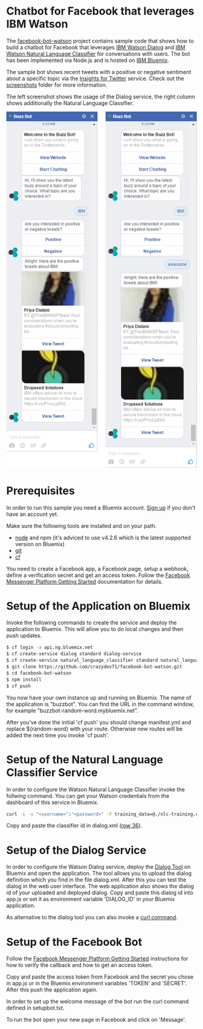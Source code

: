 Chatbot for Facebook that leverages IBM Watson
================================================================================

The [facebook-bot-watson](https://github.com/crazydev71/facebook-bot-watson) project contains sample code that shows how to build a chatbot for Facebook that leverages [IBM Watson Dialog](http://www.ibm.com/smarterplanet/us/en/ibmwatson/developercloud/dialog.html) and [IBM Watson Natural Language Classifier](http://www.ibm.com/smarterplanet/us/en/ibmwatson/developercloud/nl-classifier.html) for conversations with users. The bot has been implemented via Node.js and is hosted on [IBM Bluemix](https://bluemix.net).

The sample bot shows recent tweets with a positive or negative sentiment about a specific topic via the [Insights for Twitter](https://console.ng.bluemix.net/catalog/services/insights-for-twitter) service. Check out the [screenshots](https://github.com/crazydev71/facebook-bot-watson/tree/master/screenshots) folder for more information.

The left screenshot shows the usage of the Dialog service, the right column shows additionally the Natural Language Classifier.

![alt text](https://raw.githubusercontent.com/crazydev71/facebook-bot-watson/master/screenshots/facebookbot5.png "Buzz Bot for Facebook")

Prerequisites
================================================================================

In order to run this sample you need a Bluemix account. [Sign up](https://console.ng.bluemix.net/registration/) if you don't have an account yet.

Make sure the following tools are installed and on your path.

* [node](https://nodejs.org/download/release/v4.2.6/) and npm (it's adviced to use v4.2.6 which is the latest supported version on Bluemix)
* [git](https://git-scm.com/downloads)
* [cf](https://github.com/cloudfoundry/cli#downloads)

You need to create a Facebook app, a Facebook page, setup a webhook, define a verification secret and get an access token. Follow the [Facebook Messenger Platform Getting Started](https://developers.facebook.com/docs/messenger-platform/quickstart) documentation for details.


Setup of the Application on Bluemix
================================================================================

Invoke the following commands to create the service and deploy the application to Bluemix. This will allow you to do local changes and then push updates.

```sh
$ cf login -a api.ng.bluemix.net
$ cf create-service dialog standard dialog-service
$ cf create-service natural_language_classifier standard natural_language_classifier
$ git clone https://github.com/crazydev71/facebook-bot-watson.git
$ cd facebook-bot-watson
$ npm install
$ cf push
```

You now have your own instance up and running on Bluemix. The name of the application is "buzzbot". You can find the URL in the command window, for example "buzzbot-random-word.mybluemix.net".

After you've done the initial 'cf push' you should change manifest.yml and replace ${random-word} with your route. Otherwise new routes will be added the next time you invoke 'cf push'.


Setup of the Natural Language Classifier Service
================================================================================

In order to configure the Watson Natural Language Classifier invoke the follwing command. You can get your Watson credentials from the dashboard of this service in Bluemix.

```sh
curl -i -u "<username>":"<password>" -F training_data=@./nlc-training.csv -F training_metadata="{\"language\":\"en\",\"name\":\"PosNegClassifier\"}" "https://gateway.watsonplatform.net/natural-language-classifier/api/v1/classifiers"
```

Copy and paste the classifier id in dialog.xml ([row 36](https://github.com/crazydev71/facebook-bot-watson/blob/master/dialog.xml#L36)).


Setup of the Dialog Service
================================================================================

In order to configure the Watson Dialog service, deploy the [Dialog Tool](https://github.com/watson-developer-cloud/dialog-tool) on Bluemix and open the application. The tool allows you to upload the dialog definition which you find in the file dialog.xml. After this you can test the dialog in the web user interface. The web application also shows the dialog id of your uploaded and deployed dialog. Copy and paste this dialog id into app.js or set it as environment variable 'DIALOG_ID' in your Bluemix application. 

As alternative to the dialog tool you can also invoke a [curl command](https://www.ibm.com/smarterplanet/us/en/ibmwatson/developercloud/dialog/api/v1/?curl#create-dialog).


Setup of the Facebook Bot
================================================================================

Follow the [Facebook Messenger Platform Getting Started](https://developers.facebook.com/docs/messenger-platform/quickstart) instructions for how to verify the callback and how to get an access token.

Copy and paste the access token from Facebook and the secret you chose in app.js or in the Bluemix environment variables 'TOKEN' and 'SECRET'. After this push the application again.

In order to set up the welcome message of the bot run the curl command defined in setupbot.txt.

To run the bot open your new page in Facebook and click on 'Message'.
